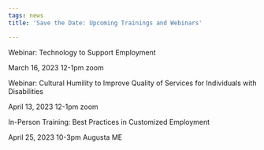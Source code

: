 ```yaml
---
tags: news
title: 'Save the Date: Upcoming Trainings and Webinars'

---
```

Webinar: Technology to Support Employment

March 16, 2023 12-1pm zoom

Webinar: Cultural Humility to Improve Quality of Services for Individuals with Disabilities

April 13, 2023 12-1pm zoom

In-Person Training: Best Practices in Customized Employment

April 25, 2023 10-3pm Augusta ME